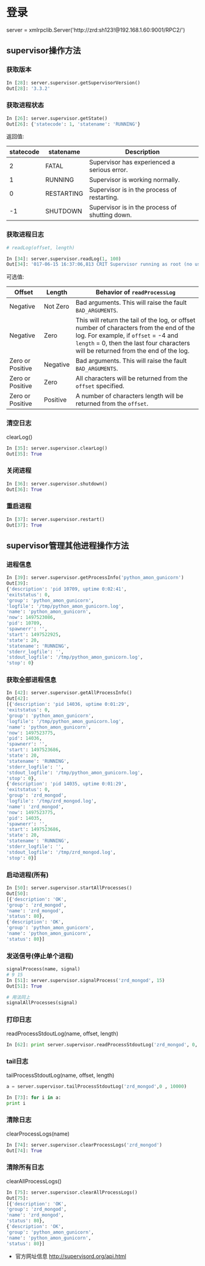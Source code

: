 # 登录
server = xmlrpclib.Server('http://zrd:sh123!@192.168.1.60:9001/RPC2/')

## supervisor操作方法

### 获取版本
```python
In [28]: server.supervisor.getSupervisorVersion()
Out[28]: '3.3.2'
```
### 获取进程状态
```python
In [26]: server.supervisor.getState()
Out[26]: {'statecode': 1, 'statename': 'RUNNING'}
```
返回值:

| statecode | statename | Description |
| --------- | ---------- | ---------------------------------------- |
| 2 | FATAL | Supervisor has experienced a serious error. |
| 1 | RUNNING | Supervisor is working normally. |
| 0 | RESTARTING | Supervisor is in the process of restarting. |
| -1 | SHUTDOWN | Supervisor is in the process of shutting down. |


### 获取进程日志
```python
# readLog(offset, length)

In [34]: server.supervisor.readLog(1, 100)
Out[34]: '017-06-15 16:37:06,813 CRIT Supervisor running as root (no user in config file)\n2017-06-15 16:37:06,'
```
可选值:

| Offset | Length | Behavior of `readProcessLog` |
| ---------------- | -------- | ---------------------------------------- |
| Negative | Not Zero | Bad arguments. This will raise the fault `BAD_ARGUMENTS`. |
| Negative | Zero | This will return the tail of the log, or offset number of characters from the end of the log. For example, if `offset` = -4 and `length` = 0, then the last four characters will be returned from the end of the log. |
| Zero or Positive | Negative | Bad arguments. This will raise the fault `BAD_ARGUMENTS`. |
| Zero or Positive | Zero | All characters will be returned from the `offset` specified. |
| Zero or Positive | Positive | A number of characters length will be returned from the `offset`. |


### 清空日志
clearLog()
```python
In [35]: server.supervisor.clearLog()
Out[35]: True
```

### 关闭进程
```python
In [36]: server.supervisor.shutdown()
Out[36]: True
```

### 重启进程
```python
In [37]: server.supervisor.restart()
Out[37]: True
```


## supervisor管理其他进程操作方法

### 进程信息
```python
In [39]: server.supervisor.getProcessInfo('python_amon_gunicorn')
Out[39]:
{'description': 'pid 10709, uptime 0:02:41',
'exitstatus': 0,
'group': 'python_amon_gunicorn',
'logfile': '/tmp/python_amon_gunicorn.log',
'name': 'python_amon_gunicorn',
'now': 1497523086,
'pid': 10709,
'spawnerr': '',
'start': 1497522925,
'state': 20,
'statename': 'RUNNING',
'stderr_logfile': '',
'stdout_logfile': '/tmp/python_amon_gunicorn.log',
'stop': 0}
```

### 获取全部进程信息
```python
In [42]: server.supervisor.getAllProcessInfo()
Out[42]:
[{'description': 'pid 14036, uptime 0:01:29',
'exitstatus': 0,
'group': 'python_amon_gunicorn',
'logfile': '/tmp/python_amon_gunicorn.log',
'name': 'python_amon_gunicorn',
'now': 1497523775,
'pid': 14036,
'spawnerr': '',
'start': 1497523686,
'state': 20,
'statename': 'RUNNING',
'stderr_logfile': '',
'stdout_logfile': '/tmp/python_amon_gunicorn.log',
'stop': 0},
{'description': 'pid 14035, uptime 0:01:29',
'exitstatus': 0,
'group': 'zrd_mongod',
'logfile': '/tmp/zrd_mongod.log',
'name': 'zrd_mongod',
'now': 1497523775,
'pid': 14035,
'spawnerr': '',
'start': 1497523686,
'state': 20,
'statename': 'RUNNING',
'stderr_logfile': '',
'stdout_logfile': '/tmp/zrd_mongod.log',
'stop': 0}]
```

### 启动进程(所有)
```python
In [50]: server.supervisor.startAllProcesses()
Out[50]:
[{'description': 'OK',
'group': 'zrd_mongod',
'name': 'zrd_mongod',
'status': 80},
{'description': 'OK',
'group': 'python_amon_gunicorn',
'name': 'python_amon_gunicorn',
'status': 80}]
```
### 发送信号(停止单个进程)
```python
signalProcess(name, signal)
# 9 15
In [51]: server.supervisor.signalProcess('zrd_mongod', 15)
Out[51]: True

```
```python
# 用法同上
signalAllProcesses(signal)
```


### 打印日志
readProcessStdoutLog(name, offset, length)
```python
In [62]: print server.supervisor.readProcessStdoutLog('zrd_mongod', 0, 0)

```

### tail日志
tailProcessStdoutLog(name, offset, length)
```python
a = server.supervisor.tailProcessStdoutLog('zrd_mongod',0 , 10000)

In [73]: for i in a:
print i
```
### 清除日志
clearProcessLogs(name)
```python
In [74]: server.supervisor.clearProcessLogs('zrd_mongod')
Out[74]: True
```

### 清除所有日志
clearAllProcessLogs()
```python
In [75]: server.supervisor.clearAllProcessLogs()
Out[75]:
[{'description': 'OK',
'group': 'zrd_mongod',
'name': 'zrd_mongod',
'status': 80},
{'description': 'OK',
'group': 'python_amon_gunicorn',
'name': 'python_amon_gunicorn',
'status': 80}]
```



- 官方网址信息
http://supervisord.org/api.html
